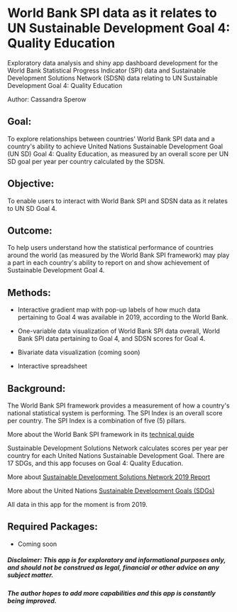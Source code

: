 # World Bank SPI data as it relates to UN Sustainable Development Goal 4: Quality Education

Exploratory data analysis and shiny app dashboard development for the World Bank Statistical Progress Indicator (SPI) data and Sustainable Development Solutions Network (SDSN) data relating to UN Sustainable Development Goal 4: Quality Education

Author: Cassandra Sperow


## Goal:

To explore relationships between countries' World Bank SPI data and a country's ability to achieve United Nations Sustainable Development Goal (UN SD) Goal 4: Quality Education, as measured by an overall score per UN SD goal per year per country calculated by the SDSN. 

## Objective:

To enable users to interact with World Bank SPI and SDSN data as it relates to UN SD Goal 4. 

## Outcome:

To help users understand how the statistical performance of countries around the world (as measured by the World Bank SPI framework) may play a part in each country's ability to report on and show achievement of Sustainable Development Goal 4.

## Methods:

- Interactive gradient map with pop-up labels of how much data pertaining to Goal 4 was available in 2019, according to the World Bank. 

- One-variable data visualization of World Bank SPI data overall, World Bank SPI data pertaining to Goal 4, and SDSN scores for Goal 4. 

- Bivariate data visualization (coming soon)

- Interactive spreadsheet

## Background:

The World Bank SPI framework provides a measurement of how a country's national statistical system is performing. The SPI Index is an overall score per country. The SPI Index is a combination of five (5) pillars. 

More about the World Bank SPI framework in its [technical guide](https://documents1.worldbank.org/curated/en/815721616086786412/pdf/Measuring-the-Statistical-Performance-of-Countries-An-Overview-of-Updates-to-the-World-Bank-Statistical-Capacity-Index.pdf)

Sustainable Development Solutions Network calculates scores per year per country for each United Nations Sustainable Development Goal. There are 17 SDGs, and this app focuses on Goal 4: Quality Education. 

More about [Sustainable Development Solutions Network 2019 Report](https://www.sdgindex.org/reports/sustainable-development-report-2019/)

More about the United Nations [Sustainable Development Goals (SDGs)](https://sdgs.un.org/goals)

All data in this app for the moment is from 2019. 

## Required Packages:

- Coming soon

##### Disclaimer: This app is for exploratory and informational purposes only, and should not be construed as legal, financial or other advice on any subject matter.

##### The author hopes to add more capabilities and this app is constantly being improved.


